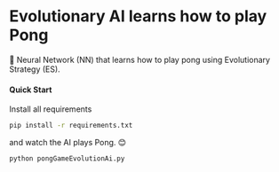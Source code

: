 # Evolutionary AI learns how to play Pong

:memo: Neural Network (NN) that learns how to play pong using Evolutionary Strategy (ES).

#### Quick Start

Install all requirements

```bash
pip install -r requirements.txt
```

and watch the AI plays Pong. :blush:

```bash
python pongGameEvolutionAi.py
```
